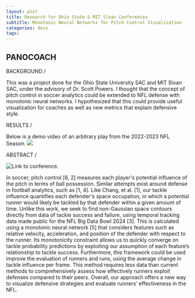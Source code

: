 ```yaml
---
layout: post
title: Research for Ohio State & MIT Sloan Conferences
subtitle: Monotonic Neural Networks for Pitch Control Visualization
categories: docs
tags:
---
```


## PANOCOACH

BACKGROUND /

This was a project done for the Ohio State University SAC and MIT Sloan SAC, under the advisory of Dr. Scott Powers. I thought that the concept of pitch control in soccer analytics could be extended to NFL defense with monotonic neural networks. I hypothesized that this could provide useful visualization for coaches as well as new metrics that explain defensive style.

RESULTS /

Below is a demo video of an arbitrary play from the 2022-2023 NFL Season.
![](https://youtu.be/qz1pFA7cPSo)

ABSTRACT /

![Link to conference.](https://buckeyemailosu-my.sharepoint.com/personal/ruddy_19_osu_edu/_layouts/15/onedrive.aspx?id=%2Fpersonal%2Fruddy%5F19%5Fosu%5Fedu%2FDocuments%2F2024%20SAA%20Conference%20Program%20%283%29%2Epdf&parent=%2Fpersonal%2Fruddy%5F19%5Fosu%5Fedu%2FDocuments&ga=1)

In soccer, pitch control [6, 2] measures each player's potential influence of the pitch in terms of ball possession. Similar attempts exist around defense in football analytics, such as [1, 4]. Like Chang, et al. [1], our tackle influence quantifies each defender's space occupation, in which a potential runner would likely be tackled by that defender within a given amount of time. Unlike this work, we seek to find non-Gaussian space contours directly from data of tackle success and failure, using temporal tracking data made public for the NFL Big Data Bowl 2024 [3]. This is calculated using a monotonic neural network [5] that considers features such as relative velocity, acceleration, and position of the defender with respect to the runner. Its monotonicity constraint allows us to quickly converge on tackle probability predictions by exploiting our assumption of each feature’s relationship to tackle success. Furthermore, this framework could be used improve the evaluation of runners and runs, using the average change in tackle influence per frame. This method requires less data than current methods to comprehensively assess how effectively runners exploit defenses compared to their peers. Overall, our approach offers a new way to visualize defensive strategies and evaluate runners’ effectiveness in the NFL.

